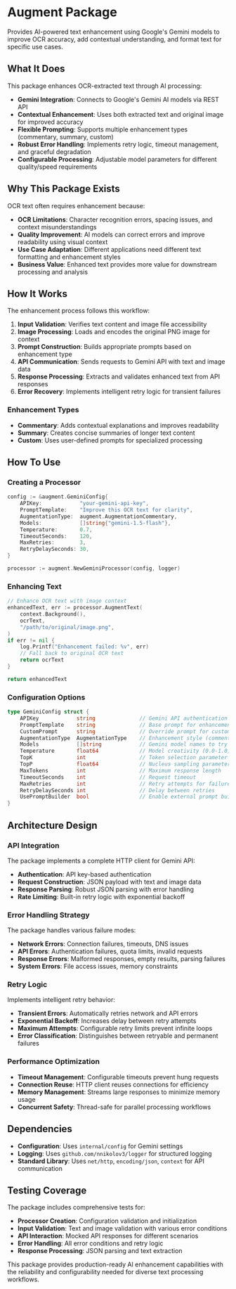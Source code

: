 # Augment Package

Provides AI-powered text enhancement using Google's Gemini models to improve OCR accuracy, add contextual understanding, and format text for specific use cases.

## What It Does

This package enhances OCR-extracted text through AI processing:

- **Gemini Integration**: Connects to Google's Gemini AI models via REST API
- **Contextual Enhancement**: Uses both extracted text and original image for improved accuracy
- **Flexible Prompting**: Supports multiple enhancement types (commentary, summary, custom)
- **Robust Error Handling**: Implements retry logic, timeout management, and graceful degradation
- **Configurable Processing**: Adjustable model parameters for different quality/speed requirements

## Why This Package Exists

OCR text often requires enhancement because:

- **OCR Limitations**: Character recognition errors, spacing issues, and context misunderstandings
- **Quality Improvement**: AI models can correct errors and improve readability using visual context
- **Use Case Adaptation**: Different applications need different text formatting and enhancement styles
- **Business Value**: Enhanced text provides more value for downstream processing and analysis

## How It Works

The enhancement process follows this workflow:

1. **Input Validation**: Verifies text content and image file accessibility
2. **Image Processing**: Loads and encodes the original PNG image for context
3. **Prompt Construction**: Builds appropriate prompts based on enhancement type
4. **API Communication**: Sends requests to Gemini API with text and image data
5. **Response Processing**: Extracts and validates enhanced text from API responses
6. **Error Recovery**: Implements intelligent retry logic for transient failures

### Enhancement Types

- **Commentary**: Adds contextual explanations and improves readability
- **Summary**: Creates concise summaries of longer text content
- **Custom**: Uses user-defined prompts for specialized processing

## How To Use

### Creating a Processor

```go
config := &augment.GeminiConfig{
    APIKey:            "your-gemini-api-key",
    PromptTemplate:    "Improve this OCR text for clarity",
    AugmentationType:  augment.AugmentationCommentary,
    Models:            []string{"gemini-1.5-flash"},
    Temperature:       0.7,
    TimeoutSeconds:    120,
    MaxRetries:        3,
    RetryDelaySeconds: 30,
}

processor := augment.NewGeminiProcessor(config, logger)
```

### Enhancing Text

```go
// Enhance OCR text with image context
enhancedText, err := processor.AugmentText(
    context.Background(),
    ocrText,
    "/path/to/original/image.png",
)
if err != nil {
    log.Printf("Enhancement failed: %v", err)
    // Fall back to original OCR text
    return ocrText
}

return enhancedText
```

### Configuration Options

```go
type GeminiConfig struct {
    APIKey            string              // Gemini API authentication key
    PromptTemplate    string              // Base prompt for enhancement
    CustomPrompt      string              // Override prompt for custom processing
    AugmentationType  AugmentationType    // Enhancement style (commentary/summary/custom)
    Models            []string            // Gemini model names to try
    Temperature       float64             // Model creativity (0.0-1.0)
    TopK              int                 // Token selection parameter
    TopP              float64             // Nucleus sampling parameter
    MaxTokens         int                 // Maximum response length
    TimeoutSeconds    int                 // Request timeout
    MaxRetries        int                 // Retry attempts for failures
    RetryDelaySeconds int                 // Delay between retries
    UsePromptBuilder  bool                // Enable external prompt builder (future)
}
```

## Architecture Design

### API Integration

The package implements a complete HTTP client for Gemini API:

- **Authentication**: API key-based authentication
- **Request Construction**: JSON payload with text and image data
- **Response Parsing**: Robust JSON parsing with error handling
- **Rate Limiting**: Built-in retry logic with exponential backoff

### Error Handling Strategy

The package handles various failure modes:

- **Network Errors**: Connection failures, timeouts, DNS issues
- **API Errors**: Authentication failures, quota limits, invalid requests
- **Response Errors**: Malformed responses, empty results, parsing failures
- **System Errors**: File access issues, memory constraints

### Retry Logic

Implements intelligent retry behavior:

- **Transient Errors**: Automatically retries network and API errors
- **Exponential Backoff**: Increases delay between retry attempts
- **Maximum Attempts**: Configurable retry limits prevent infinite loops
- **Error Classification**: Distinguishes between retryable and permanent failures

### Performance Optimization

- **Timeout Management**: Configurable timeouts prevent hung requests
- **Connection Reuse**: HTTP client reuses connections for efficiency
- **Memory Management**: Streams large responses to minimize memory usage
- **Concurrent Safety**: Thread-safe for parallel processing workflows

## Dependencies

- **Configuration**: Uses `internal/config` for Gemini settings
- **Logging**: Uses `github.com/nnikolov3/logger` for structured logging
- **Standard Library**: Uses `net/http`, `encoding/json`, `context` for API communication

## Testing Coverage

The package includes comprehensive tests for:

- **Processor Creation**: Configuration validation and initialization
- **Input Validation**: Text and image validation with various error conditions
- **API Interaction**: Mocked API responses for different scenarios
- **Error Handling**: All error conditions and retry logic
- **Response Processing**: JSON parsing and text extraction

This package provides production-ready AI enhancement capabilities with the reliability and configurability needed for diverse text processing workflows.